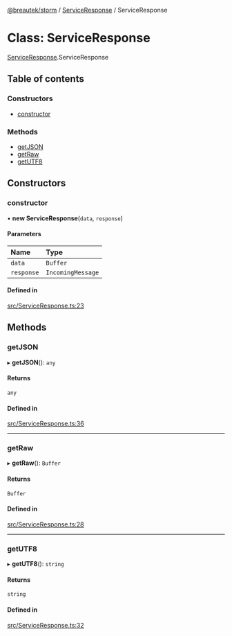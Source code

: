 [@breautek/storm](../README.md) / [ServiceResponse](../modules/ServiceResponse.md) / ServiceResponse

# Class: ServiceResponse

[ServiceResponse](../modules/ServiceResponse.md).ServiceResponse

## Table of contents

### Constructors

- [constructor](ServiceResponse.ServiceResponse-1.md#constructor)

### Methods

- [getJSON](ServiceResponse.ServiceResponse-1.md#getjson)
- [getRaw](ServiceResponse.ServiceResponse-1.md#getraw)
- [getUTF8](ServiceResponse.ServiceResponse-1.md#getutf8)

## Constructors

### constructor

• **new ServiceResponse**(`data`, `response`)

#### Parameters

| Name | Type |
| :------ | :------ |
| `data` | `Buffer` |
| `response` | `IncomingMessage` |

#### Defined in

[src/ServiceResponse.ts:23](https://github.com/breautek/storm/blob/8fb5f8c/src/ServiceResponse.ts#L23)

## Methods

### getJSON

▸ **getJSON**(): `any`

#### Returns

`any`

#### Defined in

[src/ServiceResponse.ts:36](https://github.com/breautek/storm/blob/8fb5f8c/src/ServiceResponse.ts#L36)

___

### getRaw

▸ **getRaw**(): `Buffer`

#### Returns

`Buffer`

#### Defined in

[src/ServiceResponse.ts:28](https://github.com/breautek/storm/blob/8fb5f8c/src/ServiceResponse.ts#L28)

___

### getUTF8

▸ **getUTF8**(): `string`

#### Returns

`string`

#### Defined in

[src/ServiceResponse.ts:32](https://github.com/breautek/storm/blob/8fb5f8c/src/ServiceResponse.ts#L32)
